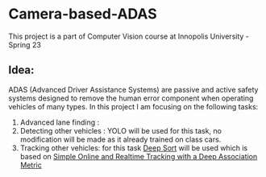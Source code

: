 # Camera-based-ADAS
This project is a part of Computer Vision course at Innopolis University - Spring 23

## Idea: 
ADAS (Advanced Driver Assistance Systems) are passive and active safety systems designed to remove the human error component when operating vehicles of many types. 
In this project I am focusing on the following tasks: 
1. Advanced lane finding : 
2. Detecting other vehicles : YOLO will be used for this task, no modification will be made as it already trained on class cars.
3. Tracking other vehicles: for this task [Deep Sort](https://github.com/nwojke/deep_sort) will be used which is based on [Simple Online and Realtime Tracking with a Deep Association Metric](https://arxiv.org/abs/1703.07402) 

